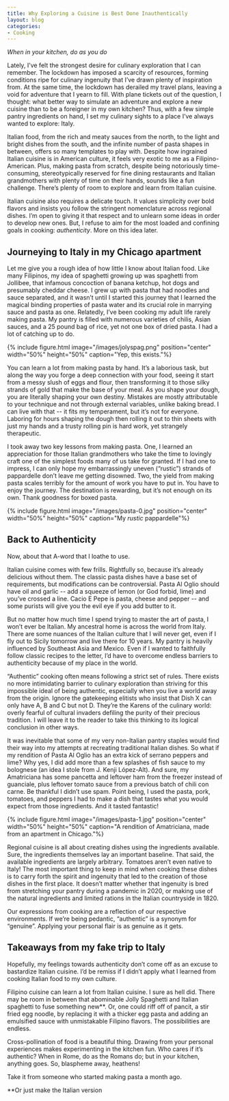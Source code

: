 ```yaml
---
title: Why Exploring a Cuisine is Best Done Inauthentically
layout: blog
categories:
- Cooking
---
```


*When in your kitchen, do as you do*

Lately, I’ve felt the strongest desire for culinary exploration that I can remember. The lockdown has imposed a scarcity of resources, forming conditions ripe for culinary ingenuity that I’ve drawn plenty of inspiration from. At the same time, the lockdown has derailed my travel plans, leaving a void for adventure that I yearn to fill. With plane tickets out of the question, I thought: what better way to simulate an adventure and explore a new cuisine than to be a foreigner in my own kitchen? Thus, with a few simple pantry ingredients on hand, I set my culinary sights to a place I’ve always wanted to explore: Italy. 

Italian food, from the rich and meaty sauces from the north, to the light and bright dishes from the south, and the infinite number of pasta shapes in between, offers so many templates to play with. Despite how ingrained Italian cuisine is in American culture, it feels very exotic to me as a Filipino-American. Plus, making pasta from scratch, despite being notoriously time-consuming, stereotypically reserved for fine dining restaurants and Italian grandmothers with plenty of time on their hands, sounds like a fun challenge. There’s plenty of room to explore and learn from Italian cuisine.

Italian cuisine also requires a delicate touch. It values simplicity over bold flavors and insists you follow the stringent nomenclature across regional dishes. I’m open to giving it that respect and to unlearn some ideas in order to develop new ones. But, I refuse to aim for the most loaded and confining goals in cooking: *authenticity*. More on this idea later.

## Journeying to Italy in my Chicago apartment 

Let me give you a rough idea of how little I know about Italian food. Like many Filipinos, my idea of spaghetti growing up was spaghetti from Jollibee, that infamous concoction of banana ketchup, hot dogs and presumably cheddar cheese. I grew up with pasta that had noodles and sauce separated, and it wasn’t until I started this journey that I learned the magical binding properties of pasta water and its crucial role in marrying sauce and pasta as one. Relatedly, I’ve been cooking my adult life rarely making pasta. My pantry is filled with numerous varieties of chilis, Asian sauces, and a 25 pound bag of rice, yet not one box of dried pasta. I had a lot of catching up to do.

{% include figure.html image="/images/jolyspag.png" position="center" width="50%" height="50%" caption="Yep, this exists."%}

You can learn a lot from making pasta by hand. It’s a laborious task, but along the way you forge a deep connection with your food, seeing it start from a messy slush of eggs and flour, then transforming it to those silky strands of gold that make the base of your meal. As you shape your dough, you are literally shaping your own destiny. Mistakes are mostly attributable to your technique and not through external variables, unlike baking bread. I can live with that -- it fits my temperament, but it’s not for everyone. Laboring for hours shaping the dough then rolling it out to thin sheets with just my hands and a trusty rolling pin is hard work, yet strangely therapeutic. 

I took away two key lessons from making pasta. One, I learned an appreciation for those Italian grandmothers who take the time to lovingly craft one of the simplest foods many of us take for granted. If I had one to impress, I can only hope my embarrassingly uneven (“rustic”) strands of pappardelle don’t leave me getting disowned. Two, the yield from making pasta scales terribly for the amount of work you have to put in. You have to enjoy the journey. The destination is rewarding, but it’s not enough on its own. Thank goodness for boxed pasta. 

{% include figure.html image="/images/pasta-0.jpg" position="center" width="50%" height="50%" caption="My *rustic* pappardelle"%}

## Back to Authenticity

Now, about that A-word that I loathe to use. 

Italian cuisine comes with few frills. Rightfully so, because it’s already delicious without them.
The classic pasta dishes have a base set of requirements, but modifications can be controversial. Pasta Al Oglio should have oil and garlic -- add a squeeze of lemon (or God forbid, lime) and you’ve crossed a line. Cacio E Pepe is pasta, cheese and pepper -- and some purists will give you the evil eye if you add butter to it. 

But no matter how much time I spend trying to master the art of pasta, I won’t ever be Italian. My ancestral home is across the world from Italy. There are some nuances of the Italian culture that I will never get, even if I fly out to Sicily tomorrow and live there for 10 years. My pantry is heavily influenced by Southeast Asia and Mexico. Even if I wanted to faithfully follow classic recipes to the letter, I’d have to overcome endless barriers to authenticity because of my place in the world. 

“Authentic” cooking often means following a strict set of rules. There exists no more intimidating barrier to culinary exploration than striving for this impossible ideal of being authentic, especially when you live a world away from the origin. Ignore the gatekeeping elitists who insist that Dish X can only have A, B and C but not D. They’re the Karens of the culinary world: overly fearful of cultural invaders defiling the purity of their precious tradition. I will leave it to the reader to take this thinking to its logical conclusion in other ways.

It was inevitable that some of my very non-Italian pantry staples would find their way into my attempts at recreating traditional Italian dishes. So what if my rendition of Pasta Al Oglio has an extra kick of serrano peppers and lime? Why yes, I did add more than a few splashes of fish sauce to my bolognese (an idea I stole from J. Kenji López-Alt). And sure, my Amatriciana has some pancetta and leftover ham from the freezer instead of guanciale, plus leftover tomato sauce from a previous batch of chili con carne. Be thankful I didn’t use spam. Point being, I used the pasta, pork, tomatoes, and peppers I had to make a dish that tastes what you would expect from those ingredients. And it tasted fantastic! 

{% include figure.html image="/images/pasta-1.jpg" position="center" width="50%" height="50%" caption="A rendition of Amatriciana, made from an apartment in Chicago."%}

Regional cuisine is all about creating dishes using the ingredients available. Sure, the ingredients themselves lay an important baseline. That said, the available ingredients are largely arbitrary. Tomatoes aren’t even native to Italy! The most important thing to keep in mind when cooking these dishes is to carry forth the spirit and ingenuity that led to the creation of those dishes in the first place. It doesn’t matter whether that ingenuity is bred from stretching your pantry during a pandemic in 2020, or making use of the natural ingredients and limited rations in the Italian countryside in 1820.

Our expressions from cooking are a reflection of our respective environments. If we’re being pedantic, “authentic” is a synonym for “genuine”. Applying your personal flair is as genuine as it gets.

## Takeaways from my fake trip to Italy

Hopefully, my feelings towards authenticity don’t come off as an excuse to bastardize Italian cuisine. I’d be remiss if I didn’t apply what I learned from cooking Italian food to my own culture. 

Filipino cuisine can learn a lot from Italian cuisine. I sure as hell did. There may be room in between that abominable Jolly Spaghetti and Italian spaghetti to fuse something new**. Or, one could riff off of pancit, a stir fried egg noodle, by replacing it with a thicker egg pasta and adding an emulsified sauce with unmistakable Filipino flavors. The possibilities are endless.

Cross-pollination of food is a beautiful thing. Drawing from your personal experiences makes experimenting in the kitchen fun. Who cares if it’s authentic? When in Rome, do as the Romans do; but in your kitchen, anything goes. So, blaspheme away, heathens! 

Take it from someone who started making pasta a month ago.

**Or just make the Italian version